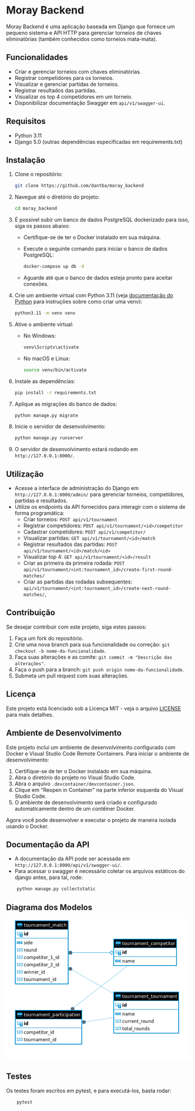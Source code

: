# Moray Backend

Moray Backend é uma aplicação baseada em Django que fornece um pequeno sistema e API HTTP para gerenciar torneios de chaves eliminatórias (também conhecidos como torneios mata-mata).

## Funcionalidades

- Criar e gerenciar torneios com chaves eliminatórias.
- Registrar competidores para os torneios.
- Visualizar e gerenciar partidas de torneios.
- Registrar resultados das partidas.
- Visualizar os top 4 competidores em um torneio.
- Disponibilizar documentação Swagger em `api/v1/swagger-ui`.


## Requisitos

- Python 3.11
- Django 5.0 (outras dependências especificadas em requirements.txt)
## Instalação

1. Clone o repositório:

    ```bash
    git clone https://github.com/dantba/moray_backend
    ```

2. Navegue até o diretório do projeto:

    ```bash
    cd moray_backend
    ```

3. É possível subir um banco de dados PostgreSQL dockerizado para isso, siga os passos abaixo:

    - Certifique-se de ter o Docker instalado em sua máquina.
    - Execute o seguinte comando para iniciar o banco de dados PostgreSQL:

        ```bash
        docker-compose up db -d
        ```

    - Aguarde até que o banco de dados esteja pronto para aceitar conexões.

4. Crie um ambiente virtual com Python 3.11 (veja [documentação do Python](https://docs.python.org/3/tutorial/venv.html) para instruções sobre como criar uma venv):

    ```bash
    python3.11 -m venv venv
    ```

5. Ative o ambiente virtual:

    - No Windows:

        ```bash
        venv\Scripts\activate
        ```

    - No macOS e Linux:

        ```bash
        source venv/bin/activate
        ```

6. Instale as dependências:

    ```bash
    pip install -r requirements.txt
    ```

7. Aplique as migrações do banco de dados:

    ```bash
    python manage.py migrate
    ```

8. Inicie o servidor de desenvolvimento:

    ```bash
    python manage.py runserver
    ```

9. O servidor de desenvolvimento estará rodando em `http://127.0.0.1:8000/`.



## Utilização

- Acesse a interface de administração do Django em `http://127.0.0.1:8000/admin/` para gerenciar torneios, competidores, partidas e resultados.
- Utilize os endpoints da API fornecidos para interagir com o sistema de forma programática:
    - Criar torneios: `POST api/v1/tournament`
    - Registrar competidores: `POST api/v1/tournament/<id>/competitor`
    - Cadastrar competidores: `POST api/v1/competitor/`
    - Visualizar partidas: `GET api/v1/tournament/<id>/match`
    - Registrar resultados das partidas: `POST api/v1/tournament/<id>/match/<id>`
    - Visualizar top 4: `GET api/v1/tournament/<id>/result`
    - Criar as primeira da primeira rodada: `POST api/v1/tournament/<int:tournament_id>/create-first-round-matches/`
    - Criar as partidas das rodadas subsequentes: `api/v1/tournament/<int:tournament_id>/create-next-round-matches/`,



## Contribuição

Se desejar contribuir com este projeto, siga estes passos:

1. Faça um fork do repositório.
2. Crie uma nova branch para sua funcionalidade ou correção: `git checkout -b nome-da-funcionalidade`.
3. Faça suas alterações e as comite: `git commit -m "Descrição das alterações"`.
4. Faça o push para a branch: `git push origin nome-da-funcionalidade`.
5. Submeta um pull request com suas alterações.

## Licença

Este projeto está licenciado sob a Licença MIT - veja o arquivo [LICENSE](LICENSE) para mais detalhes.

## Ambiente de Desenvolvimento

Este projeto inclui um ambiente de desenvolvimento configurado com Docker e Visual Studio Code Remote Containers. Para iniciar o ambiente de desenvolvimento:

1. Certifique-se de ter o Docker instalado em sua máquina.
2. Abra o diretório do projeto no Visual Studio Code.
3. Abra o arquivo `.devcontainer/devcontainer.json`.
4. Clique em "Reopen in Container" na parte inferior esquerda do Visual Studio Code.
5. O ambiente de desenvolvimento será criado e configurado automaticamente dentro de um contêiner Docker.

Agora você pode desenvolver e executar o projeto de maneira isolada usando o Docker.


## Documentação da API

- A documentação da API pode ser acessada em `http://127.0.0.1:8000/api/v1/swagger-ui/`.
- Para acessar o swagger é necessário coletar os arquivos estáticos do django antes, para tal, rode:
```bash
    python manage.py collectstatic
```


## Diagrama dos Modelos

![Diagrama dos Modelos](image.png)

## Testes
Os testes foram escritos em pytest, e para executá-los, basta rodar:
```bash
    pytest
```
